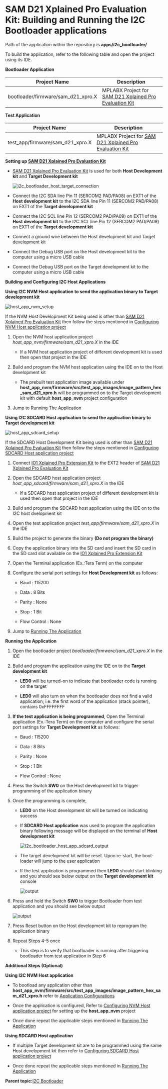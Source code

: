 # SAM D21 Xplained Pro Evaluation Kit: Building and Running the I2C Bootloader applications

Path of the application within the repository is **apps/i2c\_bootloader/**

To build the application, refer to the following table and open the project using its IDE.

**Bootloader Application**

|Project Name|Description|
|------------|-----------|
|bootloader/firmware/sam\_d21\_xpro.X|MPLABX Project for [SAM D21 Xplained Pro Evaluation Kit](https://www.microchip.com/developmenttools/ProductDetails/atsamd21-xpro)|

**Test Application**

|Project Name|Description|
|------------|-----------|
|test\_app/firmware/sam\_d21\_xpro.X|MPLABX Project for [SAM D21 Xplained Pro Evaluation Kit](https://www.microchip.com/developmenttools/ProductDetails/atsamd21-xpro)|

**Setting up [SAM D21 Xplained Pro Evaluation Kit](https://www.microchip.com/developmenttools/ProductDetails/atsamd21-xpro)**

-   [SAM D21 Xplained Pro Evaluation Kit](https://www.microchip.com/developmenttools/ProductDetails/atsamd21-xpro) is used for both **Host Development kit** and **Target Development kit**

    ![i2c_bootloader_host_target_connection](GUID-F8F581BB-09A3-46F9-AFF4-062DD2811E65-low.png)

-   Connect the I2C SDA line Pin 11 \(SERCOM2 PAD/PA08\) on EXT1 of the **Host development kit** to the I2C SDA line Pin 11 \(SERCOM2 PAD/PA08\) on EXT1 of the **Target development kit**

-   Connect the I2C SCL line Pin 12 \(SERCOM2 PAD/PA09\) on EXT1 of the **Host development kit** to the I2C SCL line Pin 12 \(SERCOM2 PAD/PA09\) on EXT1 of the **Target development kit**

-   Connect a ground wire between the Host development kit and Target development kit

-   Connect the Debug USB port on the Host development kit to the computer using a micro USB cable

-   Connect the Debug USB port on the Target development kit to the computer using a micro USB cable


**Building and Configuring I2C Host Applications**

**Using I2C NVM Host application to send the application binary to Target development kit**

![host_app_nvm_setup](GUID-9B48E66A-435C-4B28-969E-E8559987721C-low.png)

If the NVM Host Development Kit being used is other than [SAM D21 Xplained Pro Evaluation Kit](https://www.microchip.com/developmenttools/ProductDetails/atsamd21-xpro) then follow the steps mentioned in [Configuring NVM Host application project](GUID-E614E914-48BF-43EC-87B8-BAE0F81B83AE.md#)

1.  Open the NVM host application project *host\_app\_nvm/firmware/sam\_d21\_xpro.X* in the IDE

    -   If a NVM host application project of different development kit is used then open that project in the IDE

2.  Build and program the NVM host application using the IDE on to the Host development kit

    -   The prebuilt test application image available under **host\_app\_nvm/firmware/src/test\_app\_images/image\_pattern\_hex\_sam\_d21\_xpro.h** will be programmed on to the Target development kit with default **host\_app\_nvm** project configuration

3.  Jump to [Running The Application](#running-the-application)


**Using I2C SDCARD Host application to send the application binary to Target development kit**

![host_app_sdcard_setup](GUID-D175F964-8EE5-4362-9F37-A4DC77454196-low.png)

If the SDCARD Host Development Kit being used is other than [SAM D21 Xplained Pro Evaluation Kit](https://www.microchip.com/developmenttools/ProductDetails/atsamd21-xpro) then follow the steps mentioned in [Configuring SDCARD Host application project](GUID-8D59C55C-A3C0-4F4F-A391-F30292F6FC9F.md#)

1.  Connect [IO1 Xplained Pro Extension Kit](https://www.microchip.com/developmenttools/ProductDetails/ATIO1-XPRO) to the EXT2 header of [SAM D21 Xplained Pro Evaluation Kit](https://www.microchip.com/developmenttools/ProductDetails/atsamd21-xpro)

2.  Open the SDCARD host application project *host\_app\_sdcard/firmware/sam\_d21\_xpro.X* in the IDE

    -   If a SDCARD host application project of different development kit is used then open that project in the IDE

3.  Build and program the SDCARD host application using the IDE on to the I2C host dvelopment kit

4.  Open the test application project *test\_app/firmware/sam\_d21\_xpro.X* in the IDE

5.  Build the project to generate the binary **\(Do not program the binary\)**

6.  Copy the application binary into the SD card and insert the SD card in the SD card slot available on the [IO1 Xplained Pro Extension Kit](https://www.microchip.com/developmenttools/ProductDetails/ATIO1-XPRO)

7.  Open the Terminal application \(Ex.:Tera Term\) on the computer

8.  Configure the serial port settings for **Host Development kit** as follows:

    -   Baud : 115200

    -   Data : 8 Bits

    -   Parity : None

    -   Stop : 1 Bit

    -   Flow Control : None

9.  Jump to [Running The Application](#running-the-application)


**Running the Application**

1.  Open the bootloader project *bootloader/firmware/sam\_d21\_xpro.X* in the IDE

2.  Build and program the application using the IDE on to the **Target development kit**

    -   **LED0** will be turned-on to indicate that bootloader code is running on the target

    -   **LED0** will also turn on when the bootloader does not find a valid application; i.e. the first word of the application \(stack pointer\), contains 0xFFFFFFFF

3.  **If the test application is being programmed**, Open the Terminal application \(Ex.:Tera Term\) on the computer and configure the serial port settings for **Target Development kit** as follows:

    -   Baud : 115200

    -   Data : 8 Bits

    -   Parity : None

    -   Stop : 1 Bit

    -   Flow Control : None

4.  Press the Switch **SW0** on the Host development kit to trigger programming of the application binary

5.  Once the programming is complete,

    -   **LED0** on the Host development kit will be turned on indicating success

    -   If **SDCARD Host application** was used to program the application binary following message will be displayed on the terminal of **Host development kit**

        ![i2c_bootloader_host_app_sdcard_output](GUID-64A63848-053C-4E65-8C2C-15E4A911DB65-low.png)

    -   The target development kit will be reset. Upon re-start, the boot-loader will jump to the user application

    -   If the test application is programmed then **LED0** should start blinking and you should see below output on the **Target development kit** console

        ![output](GUID-304634AD-F02D-4BFA-A530-C651923A9146-low.png)

6.  Press and hold the Switch **SW0** to trigger Bootloader from test application and you should see below output

    ![output](GUID-0DB8F538-D7FC-48CB-B30D-CB9F983C7047-low.png)

7.  Press Reset button on the Host development kit to reprogram the application binary

8.  Repeat Steps 4-5 once

    -   This step is to verify that bootloader is running after triggering bootloader from test application in Step 6


**Additional Steps \(Optional\)**

**Using I2C NVM Host application**

-   To bootload any application other than **host\_app\_nvm/firmware/src/test\_app\_images/image\_pattern\_hex\_sam\_d21\_xpro.h** refer to [Application Configurations](GUID-DBC21340-BFFA-466C-9909-E696C180A54E.md)

-   Once the application is configured, Refer to [Configuring NVM Host application project](GUID-E614E914-48BF-43EC-87B8-BAE0F81B83AE.md) for setting up the **host\_app\_nvm** project

-   Once done repeat the applicable steps mentioned in [Running The Application](#running-the-application)


**Using SDCARD Host application**

-   If multiple Target development kit are to be programmed using the same Host development kit then refer to [Configuring SDCARD Host application project](GUID-8D59C55C-A3C0-4F4F-A391-F30292F6FC9F.md)

-   Once done repeat the applicable steps mentioned in [Running The Application](#running-the-application)


**Parent topic:**[I2C Bootloader](GUID-C4C2DFDC-C41B-4AB4-A500-170B6B69DF51.md)

